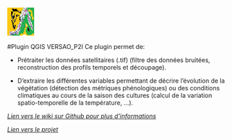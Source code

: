  ![Logo](https://github.com/Xdarii/QGIS_Traitement_and_Pheno/blob/master/icon.png "Prétraitement et Param Pheno QGIS")

#Plugin QGIS VERSAO_P2I
 Ce plugin permet de:

 * Prétraiter les données satellitaires (.tif) (filtre des données bruitées, reconstruction des profils temporels et découpage).
 
 * D’extraire les différentes variables permettant de décrire l’évolution de la végétation (détection des métriques phénologiques) ou des conditions climatiques au cours de la saison des cultures (calcul de la variation spatio-temporelle de la température, ...). 



*[Lien vers le wiki sur Github pour plus d'informations](https://github.com/Xdarii/VERSAO_P2I/wiki/)*

*[Lien vers le projet](https://github.com/Xdarii/VERSAO_P2I/)*
